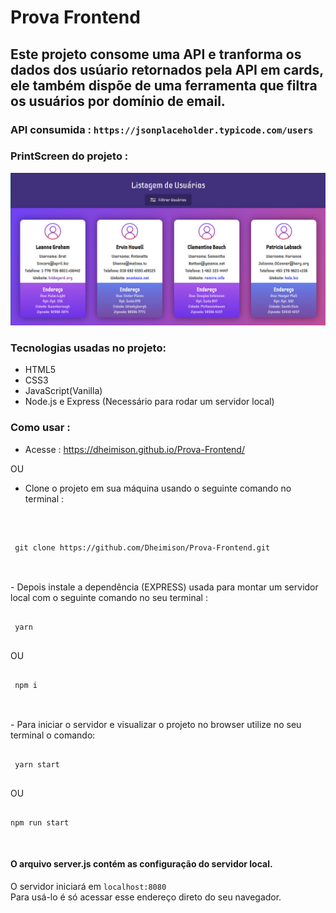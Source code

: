 # Prova Frontend
## Este projeto consome uma API e tranforma os dados dos usúario retornados pela API em cards, ele também dispõe de uma ferramenta que filtra os usuários por domínio de email.

### API consumida : `https://jsonplaceholder.typicode.com/users`

### PrintScreen do projeto :
![Homepage](./public/img/Homepage.png)

### Tecnologias usadas no projeto:
- HTML5
- CSS3
- JavaScript(Vanilla)
- Node.js e Express (Necessário para rodar um servidor local)

### Como usar :

- Acesse : https://dheimison.github.io/Prova-Frontend/

OU

 - Clone o projeto em sua máquina usando o seguinte comando no terminal :
 <br>
 <pre><code>
 git clone https://github.com/Dheimison/Prova-Frontend.git
 </code></pre>
 <br>
 - Depois instale a dependência (EXPRESS) usada para montar um servidor local com o seguinte comando no seu terminal :
 <br>
 <pre><code>
 yarn 
 </code></pre>
 OU 
 <pre><code>
 npm i
 </code></pre>
 <br>
 - Para iniciar o servidor e visualizar o projeto no browser utilize no seu terminal o comando:
 <br>

 <pre><code>
 yarn start
 </code></pre>

  OU 
<pre><code>
npm run start
</code></pre>
 <br>

 #### O arquivo server.js contém as configuração do servidor local.
 O servidor iniciará em `localhost:8080` 
 <br>
 Para usá-lo é só acessar esse endereço direto do seu navegador.